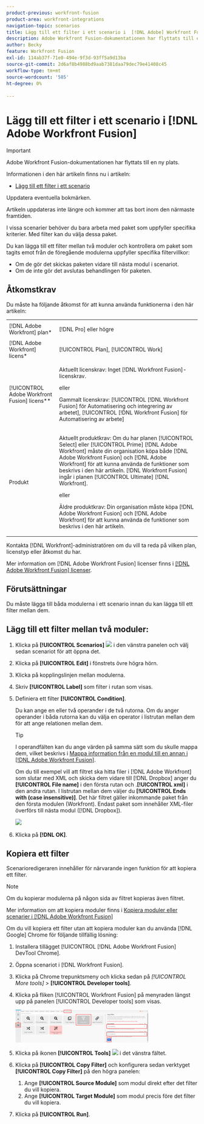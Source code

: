 ```yaml
---
product-previous: workfront-fusion
product-area: workfront-integrations
navigation-topic: scenarios
title: Lägg till ett filter i ett scenario i  [!DNL Adobe] Workfront Fusion
description: Adobe Workfront Fusion-dokumentationen har flyttats till en ny plats. Den här artikeln har tagits bort, men innehåller en länk till den nya artikeln som innehåller den här funktionen.
author: Becky
feature: Workfront Fusion
exl-id: 114ab37f-71e0-494e-9f3d-93ff5a9d13ba
source-git-commit: 2d6af8b4988bd9aab7381daa79dec79e41408c45
workflow-type: tm+mt
source-wordcount: '585'
ht-degree: 0%

---
```


# Lägg till ett filter i ett scenario i [!DNL Adobe Workfront Fusion]

>[!IMPORTANT]
>
>Adobe Workfront Fusion-dokumentationen har flyttats till en ny plats.
>
>Informationen i den här artikeln finns nu i artikeln:
>
>* [Lägg till ett filter i ett scenario](https://experienceleague.adobe.com/docs/workfront-fusion/using/create-scenarios/add-modules/add-a-filter-to-a-scenario.html)
>
>Uppdatera eventuella bokmärken.
>
>Artikeln uppdateras inte längre och kommer att tas bort inom den närmaste framtiden.

I vissa scenarier behöver du bara arbeta med paket som uppfyller specifika kriterier. Med filter kan du välja dessa paket.

<!--

For example, you could create a scenario with the [!UICONTROL Watch records] trigger for [!DNL Salesforce] to capture only records containing a specific word written by a specific author.

-->

Du kan lägga till ett filter mellan två moduler och kontrollera om paket som tagits emot från de föregående modulerna uppfyller specifika filtervillkor:

* Om de gör det skickas paketen vidare till nästa modul i scenariot.
* Om de inte gör det avslutas behandlingen för paketen.

## Åtkomstkrav

Du måste ha följande åtkomst för att kunna använda funktionerna i den här artikeln:

<table style="table-layout:auto">
 <col> 
 <col> 
 <tbody> 
  <tr> 
    <td role="rowheader">[!DNL Adobe Workfront] plan*</td> 
   <td> <p>[!DNL Pro] eller högre</p> </td> 
  </tr> 
  <tr data-mc-conditions=""> 
   <td role="rowheader">[!DNL Adobe Workfront] licens*</td> 
   <td> <p>[!UICONTROL Plan], [!UICONTROL Work]</p> </td> 
  </tr> 
  <tr> 
   <td role="rowheader">[!UICONTROL Adobe Workfront Fusion] licens**</td> 
  <td>
   <p>Aktuellt licenskrav: Inget [!DNL Workfront Fusion]-licenskrav.</p>
   <p>eller</p>
   <p>Gammalt licenskrav: [!UICONTROL [!DNL Workfront Fusion] för Automatisering och integrering av arbetet], [!UICONTROL [!DNL Workfront Fusion] för Automatisering av arbete]</p>
   </td>    </tr> 
  </tr> 
  <tr> 
   <td role="rowheader">Produkt</td> 
   <td>
   <p>Aktuellt produktkrav: Om du har planen [!UICONTROL Select] eller [!UICONTROL Prime] [!DNL Adobe Workfront] måste din organisation köpa både [!DNL Adobe Workfront Fusion] och [!DNL Adobe Workfront] för att kunna använda de funktioner som beskrivs i den här artikeln. [!DNL Workfront Fusion] ingår i planen [!UICONTROL Ultimate] [!DNL Workfront].</p>
   <p>eller</p>
   <p>Äldre produktkrav: Din organisation måste köpa [!DNL Adobe Workfront Fusion] och [!DNL Adobe Workfront] för att kunna använda de funktioner som beskrivs i den här artikeln.</p>
   </td> 
  </tr> 
 </tbody> 
</table>

Kontakta [!DNL Workfront]-administratören om du vill ta reda på vilken plan, licenstyp eller åtkomst du har.

Mer information om [!DNL Adobe Workfront Fusion] licenser finns i [[!DNL Adobe Workfront Fusion] licenser](../../workfront-fusion/get-started/license-automation-vs-integration.md).

## Förutsättningar

Du måste lägga till båda modulerna i ett scenario innan du kan lägga till ett filter mellan dem.

## Lägg till ett filter mellan två moduler:

1. Klicka på **[!UICONTROL Scenarios]** ![](assets/scenarios-icon.png) i den vänstra panelen och välj sedan scenariot för att öppna det.
1. Klicka på **[!UICONTROL Edit]** i fönstrets övre högra hörn.
1. Klicka på kopplingslinjen mellan modulerna.
1. Skriv **[!UICONTROL Label]** som filter i rutan som visas.
1. Definiera ett filter **[!UICONTROL Condition]**.

   Du kan ange en eller två operander i de två rutorna. Om du anger operander i båda rutorna kan du välja en operator i listrutan mellan dem för att ange relationen mellan dem.

   >[!TIP]
   >
   >I operandfälten kan du ange värden på samma sätt som du skulle mappa dem, vilket beskrivs i [Mappa information från en modul till en annan i  [!DNL Adobe Workfront Fusion]](../../workfront-fusion/mapping/map-information-between-modules.md).

   Om du till exempel vill att filtret ska hitta filer i [!DNL Adobe Workfront] som slutar med XML och skicka dem vidare till [!DNL Dropbox] anger du **[!UICONTROL File name]** i den första rutan och .**[!UICONTROL xml]** i den andra rutan. I listrutan mellan dem väljer du **[!UICONTROL Ends with (case insensitive)]**. Det här filtret gäller inkommande paket från den första modulen (Workfront). Endast paket som innehåller XML-filer överförs till nästa modul ([!DNL Dropbox]).

   ![](assets/set-up-filter-box-350x368.jpg)

1. Klicka på **[!DNL OK]**.

## Kopiera ett filter

Scenarioredigeraren innehåller för närvarande ingen funktion för att kopiera ett filter.

>[!NOTE]
>
>Om du kopierar modulerna på någon sida av filtret kopieras även filtret.
>
>Mer information om att kopiera moduler finns i [Kopiera moduler eller scenarier i [!DNL Adobe Workfront Fusion]](../../workfront-fusion/scenarios/copy-modules-or-scenarios.md)

Om du vill kopiera ett filter utan att kopiera moduler kan du använda [!DNL Google] Chrome för följande tillfällig lösning:

1. Installera tillägget [!UICONTROL [!DNL Adobe Workfront Fusion] DevTool Chrome].
1. Öppna scenariot i [!DNL Workfront Fusion].
1. Klicka på Chrome trepunktsmeny och klicka sedan på **[!UICONTROL More tools*]* > **[!UICONTROL Developer tools]**.

1. Klicka på fliken [!UICONTROL Workfront Fusion] på menyraden längst upp på panelen [!UICONTROL Developer tools] som visas.

   ![](assets/copy-a-filter-350x174.png)

1. Klicka på ikonen **[!UICONTROL Tools]** ![](assets/devtools-tools-icon.png) i det vänstra fältet.

1. Klicka på **[!UICONTROL Copy Filter]** och konfigurera sedan verktyget **[!UICONTROL Copy Filter]** på den högra panelen:

   1. Ange **[!UICONTROL Source Module]** som modul direkt efter det filter du vill kopiera.
   1. Ange **[!UICONTROL Target Module]** som modul precis före det filter du vill kopiera.

1. Klicka på **[!UICONTROL Run]**.

